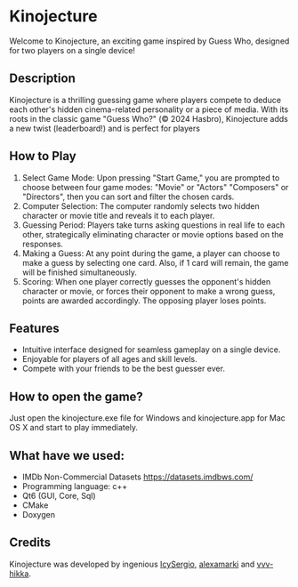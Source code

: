 # Kinojecture

Welcome to Kinojecture, an exciting game inspired by Guess Who, designed for two players on a single device!

## Description
Kinojecture is a thrilling guessing game where players compete to deduce each other's hidden cinema-related personality or a piece of media. With its roots in the classic game "Guess Who?" (© 2024 Hasbro), Kinojecture adds a new twist (leaderboard!) and is perfect for players

## How to Play
1. Select Game Mode: Upon pressing "Start Game," you are prompted to choose between four game modes: "Movie" or "Actors" "Composers" or "Directors", then you can sort and filter the chosen cards.
2. Computer Selection: The computer randomly selects two hidden character or movie title and reveals it to each player.
3. Guessing Period: Players take turns asking questions in real life to each other, strategically eliminating character or movie options based on the responses.
4. Making a Guess: At any point during the game, a player can choose to make a guess by selecting one card. Also, if 1 card will remain, the game will be finished simultaneously.
5. Scoring: When one player correctly guesses the opponent's hidden character or movie, or forces their opponent to make a wrong guess, points are awarded accordingly. The opposing player loses points.

## Features
- Intuitive interface designed for seamless gameplay on a single device.
- Enjoyable for players of all ages and skill levels.
- Compete with your friends to be the best guesser ever.

## How to open the game?
Just open the kinojecture.exe file for Windows and kinojecture.app for Mac OS X and start to play immediately.

## What have we used:
- IMDb Non-Commercial Datasets https://datasets.imdbws.com/
- Programming language: c++
- Qt6 (GUI, Core, Sql)
- CMake
- Doxygen

## Credits
Kinojecture was developed by ingenious [IcySergio](https://github.com/IcySergio), [alexamarki](https://github.com/alexamarki) and [vvv-hikka](https://github.com/vvv-hikka).